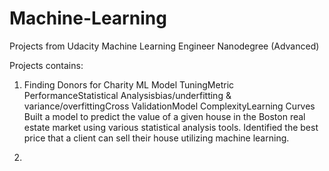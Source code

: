 # Machine-Learning
Projects from Udacity Machine Learning Engineer Nanodegree (Advanced)

Projects contains:

1. Finding Donors for Charity ML
Model TuningMetric PerformanceStatistical Analysisbias/underfitting & variance/overfittingCross ValidationModel ComplexityLearning Curves
Built a model to predict the value of a given house in the Boston real estate market using various statistical analysis tools. Identified the best price that a client can sell their house utilizing machine learning.

2. 
